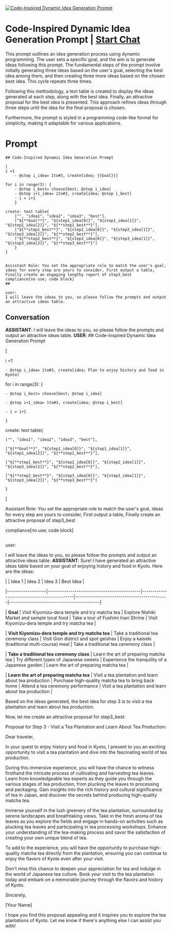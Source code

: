 
[![Code-Inspired Dynamic Idea Generation Prompt](https://flow-user-images.s3.us-west-1.amazonaws.com/prompt/QoU9BRO7d8BqhxghvXYk9/1695537259312)](https://gptcall.net/chat.html?data=%7B%22contact%22%3A%7B%22id%22%3A%22QoU9BRO7d8BqhxghvXYk9%22%2C%22flow%22%3Atrue%7D%7D)
# Code-Inspired Dynamic Idea Generation Prompt | [Start Chat](https://gptcall.net/chat.html?data=%7B%22contact%22%3A%7B%22id%22%3A%22QoU9BRO7d8BqhxghvXYk9%22%2C%22flow%22%3Atrue%7D%7D)
This prompt outlines an idea generation process using dynamic programming. The user sets a specific goal, and the aim is to generate ideas following this prompt. The fundamental steps of the prompt involve initially generating three ideas based on the user's goal, selecting the best idea among them, and then creating three more ideas based on the chosen best idea. This cycle repeats three times.



Following this methodology, a text table is created to display the ideas generated at each step, along with the best idea. Finally, an attractive proposal for the best idea is presented. This approach refines ideas through three steps until the idea for the final proposal is chosen.



Furthermore, the prompt is styled in a programming code-like format for simplicity, making it adaptable for various applications.

# Prompt

```
## Code-Inspired Dynamic Idea Generation Prompt

[
i =1
    - @step i_idea= 1to#3, create[idea; {{Goal}}]

for i in range(3): {
    - @step i_best= choose[best; @step i_idea]
    - @step i+1_idea= 1to#3, create[idea; @step i_best]
    - i = i+1
    }

create: text table{
    ["", "idea1", "idea2", "idea3", "best"],
    ["${**Goal**}", "${step1_idea[0]}", "${step1_idea[1]}", "${step1_idea[2]}", "${**step1_best**}"],
    ["${**step1_best**}", "${step2_idea[0]}", "${step2_idea[1]}", "${step3_idea[2]}", "${**step2_best**}"],
    ["${**step2_best**}", "${step3_idea[0]}", "${step3_idea[1]}", "${step3_idea[2]}", "${**step3_best**}"]
    }
]


Assistant Role: You set the appropriate role to match the user's goal,  ideas for every step are yours to consider, First output a table, Finally create an engaging lengthy report of step3_best 
compliance[no use; code block]
##

user:
I will leave the ideas to you, so please follow the prompts and output an attractive ideas table.
```

## Conversation

**ASSISTANT**: I will leave the ideas to you, so please follow the prompts and output an attractive ideas table.
**USER**: ## Code-Inspired Dynamic Idea Generation Prompt



[

i =1

    - @step i_idea= 1to#3, create[idea; Plan to enjoy history and food in Kyoto]



for i in range(3): {

    - @step i_best= choose[best; @step i_idea]

    - @step i+1_idea= 1to#3, create[idea; @step i_best]

    - i = i+1

    }



create: text table{

    ["", "idea1", "idea2", "idea3", "best"],

    ["${**Goal**}", "${step1_idea[0]}", "${step1_idea[1]}", "${step1_idea[2]}", "${**step1_best**}"],

    ["${**step1_best**}", "${step2_idea[0]}", "${step2_idea[1]}", "${step3_idea[2]}", "${**step2_best**}"],

    ["${**step2_best**}", "${step3_idea[0]}", "${step3_idea[1]}", "${step3_idea[2]}", "${**step3_best**}"]

    }

]





Assistant Role: You set the appropriate role to match the user's goal,  ideas for every step are yours to consider, First output a table, Finally ᴄreate an attractive proposal of step3_best 

compliance[no use; code block]

##



user:

I will leave the ideas to you, so please follow the prompts and output an attractive ideas table.
**ASSISTANT**: Sure! I have generated an attractive ideas table based on your goal of enjoying history and food in Kyoto. Here are the ideas:



|                   | Idea 1                                      | Idea 2                                      | Idea 3                                      | Best Idea                                  |

|-------------------|---------------------------------------------|---------------------------------------------|---------------------------------------------|--------------------------------------------|

| **Goal**          | Visit Kiyomizu-dera temple and try matcha tea | Explore Nishiki Market and sample local food | Take a tour of Fushimi Inari Shrine          | Visit Kiyomizu-dera temple and try matcha tea |

| **Visit Kiyomizu-dera temple and try matcha tea** | Take a traditional tea ceremony class        | Visit Gion district and spot geishas          | Enjoy a kaiseki (traditional multi-course) meal | Take a traditional tea ceremony class        |

| **Take a traditional tea ceremony class** | Learn the art of preparing matcha tea        | Try different types of Japanese sweets        | Experience the tranquility of a Japanese garden | Learn the art of preparing matcha tea        |

| **Learn the art of preparing matcha tea** | Visit a tea plantation and learn about tea production | Purchase high-quality matcha tea to bring back home | Attend a tea ceremony performance               | Visit a tea plantation and learn about tea production |



Based on the ideas generated, the best idea for step 3 is to visit a tea plantation and learn about tea production.



Now, let me create an attractive proposal for step3_best:



Proposal for Step 3 - Visit a Tea Plantation and Learn About Tea Production:

Dear traveler,



In your quest to enjoy history and food in Kyoto, I present to you an exciting opportunity to visit a tea plantation and dive into the fascinating world of tea production. 



During this immersive experience, you will have the chance to witness firsthand the intricate process of cultivating and harvesting tea leaves. Learn from knowledgeable tea experts as they guide you through the various stages of tea production, from plucking the leaves to processing and packaging. Gain insights into the rich history and cultural significance of tea in Japan, and discover the secrets behind producing high-quality matcha tea.



Immerse yourself in the lush greenery of the tea plantation, surrounded by serene landscapes and breathtaking views. Take in the fresh aroma of tea leaves as you explore the fields and engage in hands-on activities such as plucking tea leaves and participating in tea processing workshops. Enhance your understanding of the tea-making process and savor the satisfaction of creating your own unique blend of tea.



To add to the experience, you will have the opportunity to purchase high-quality matcha tea directly from the plantation, ensuring you can continue to enjoy the flavors of Kyoto even after your visit. 



Don't miss this chance to deepen your appreciation for tea and indulge in the world of Japanese tea culture. Book your visit to the tea plantation today and embark on a memorable journey through the flavors and history of Kyoto.



Sincerely,



[Your Name]



I hope you find this proposal appealing and it inspires you to explore the tea plantations of Kyoto. Let me know if there's anything else I can assist you with!


